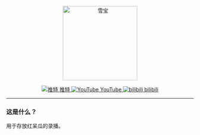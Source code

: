 <p align="center">
    <img src="https://raw.iqiq.io/soulmatelh/freeFQ/main/QQ%E5%9B%BE%E7%89%8720220818141642.jpg" alt="雪宝" width=200/>
</p>
<p align="center">
  <a href="https://twitter.com/tensai_mera"><img src="https://twitter.com/favicon.ico" 
  alt="推特"> 推特 <a href="https://www.youtube.com/channel/UCd2PQWqhUqyPdWdI6xum7pg/featured"><img src="https://www.youtube.com/favicon.ico" alt="YouTube"> YouTube <a href="https://space.bilibili.com/1600260795/"><img src="https://raw.iqiq.io/soulmatelh/freeFQ/main/favicon.ico" alt="bilibili"> bilibili </a>
  </a>
</p>

---

### 这是什么？

用于存放红呆瓜的录播。
